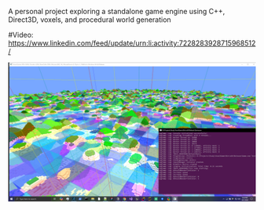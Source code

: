 
A personal project exploring a standalone game engine using C++, Direct3D, voxels, and procedural world generation

#Video:
https://www.linkedin.com/feed/update/urn:li:activity:7228283928715968512/


![Chunks Debug Visualizer](images/Chunks.png)